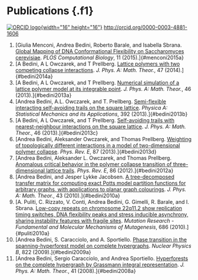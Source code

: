 Publications {.f1}
============

[![ORCID
logo](http://orcid.org/sites/default/files/images/orcid_16x16.png){width="16"
height="16"}](http://orcid.org) <http://orcid.org/0000-0003-4881-1606>

1.  [Giulia Menconi, Andrea Bedini, Roberto Barale, and Isabella Sbrana.
    [Global Mapping of DNA Conformational Flexibility on Saccharomyces
    cerevisiae](http://dx.doi.org/10.1371/journal.pcbi.1004136). *PLOS
    Computational Biology*, 11 (2015).]{#menconi2015a}
2.  [A Bedini, A L Owczarek, and T Prellberg. [Lattice polymers with two
    competing collapse
    interactions](http://dx.doi.org/10.1088/1751-8113/47/14/145002). *J.
    Phys. A: Math. Theor.*, 47 (2014).]{#bedini2014a}
3.  [A Bedini, A L Owczarek, and T Prellberg. [Numerical simulation of a
    lattice polymer model at its integrable
    point](http://dx.doi.org/10.1088/1751-8113/46/26/265003). *J. Phys.
    A: Math. Theor.*, 46 (2013).]{#bedini2013a}
4.  [Andrea Bedini, A.L. Owczarek, and T. Prellberg. [Semi-flexible
    interacting self-avoiding trails on the square
    lattice](http://dx.doi.org/10.1016/j.physa.2012.12.019). *Physica A:
    Statistical Mechanics and its Applications*, 392
    (2013).]{#bedini2013b}
5.  [A Bedini, A L Owczarek, and T Prellberg. [Self-avoiding trails with
    nearest-neighbour interactions on the square
    lattice](http://dx.doi.org/10.1088/1751-8113/46/8/085001). *J. Phys.
    A: Math. Theor.*, 46 (2013).]{#bedini2013c}
6.  [Andrea Bedini, Aleksander Owczarek, and Thomas Prellberg.
    [Weighting of topologically different interactions in a model of
    two-dimensional polymer
    collapse](http://dx.doi.org/10.1103/physreve.87.012142). *Phys. Rev.
    E*, 87 (2013).]{#bedini2013d}
7.  [Andrea Bedini, Aleksander L. Owczarek, and Thomas Prellberg.
    [Anomalous critical behavior in the polymer collapse transition of
    three-dimensional lattice
    trails](http://dx.doi.org/10.1103/physreve.86.011123). *Phys. Rev.
    E*, 86 (2012).]{#bedini2012a}
8.  [Andrea Bedini, and Jesper Lykke Jacobsen. [A tree-decomposed
    transfer matrix for computing exact Potts model partition functions
    for arbitrary graphs, with applications to planar graph
    colourings](http://dx.doi.org/10.1088/1751-8113/43/38/385001). *J.
    Phys. A: Math. Theor.*, 43 (2010).]{#bedini2010a}
9.  [A. Puliti, C. Rizzato, V. Conti, Andrea Bedini, G. Gimelli, R.
    Barale, and I. Sbrana. [Low-copy repeats on chromosome 22q11.2 show
    replication timing switches, DNA flexibility peaks and stress
    inducible asynchrony, sharing instability features with fragile
    sites](http://dx.doi.org/10.1016/j.mrfmmm.2010.01.021). *Mutation
    Research - Fundamental and Molecular Mechanisms of Mutagenesis*, 686
    (2010).]{#puliti2010a}
10. [Andrea Bedini, S. Caracciolo, and A. Sportiello. [Phase transition
    in the spanning-hyperforest model on complete
    hypergraphs](http://dx.doi.org/10.1016/j.nuclphysb.2009.07.008).
    *Nuclear Physics B*, 822 (2009).]{#bedini2009a}
11. [Andrea Bedini, Sergio Caracciolo, and Andrea Sportiello.
    [Hyperforests on the complete hypergraph by Grassmann integral
    representation](http://dx.doi.org/10.1088/1751-8113/41/20/205003).
    *J. Phys. A: Math. Theor.*, 41 (2008).]{#bedini2008a}
